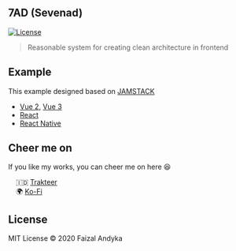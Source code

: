 ## 7AD (Sevenad)
[![License](https://img.shields.io/github/license/logustra/7ad)](https://github.com/logustra/7ad/blob/master/license.md)

> Reasonable system for creating clean architecture in frontend

## Example
This example designed based on [JAMSTACK](https://jamstack.org/)

  - [Vue 2](https://github.com/logustra/vuad), [Vue 3](https://github.com/logustra/vivu) 
  - [React](https://github.com/logustra/read)
  - [React Native](https://github.com/logustra/rena)

## Cheer me on
If you like my works, you can cheer me on here 😆

&nbsp; &nbsp; 🇮🇩 [Trakteer](https://trakteer.id/logustra/tip)<br>
&nbsp; &nbsp; 🌍 [Ko-Fi](https://ko-fi.com/logustra)<br>
    
## License
MIT License © 2020 Faizal Andyka
